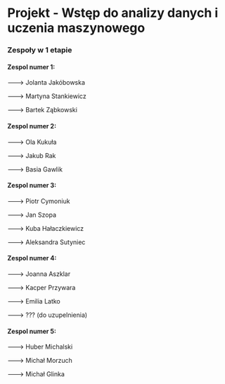# Projekt - Wstęp do analizy danych i uczenia maszynowego

### Zespoły w 1 etapie
#### Zespol numer 1:

---> Jolanta Jakóbowska

---> Martyna Stankiewicz

---> Bartek Ząbkowski

#### Zespol numer 2:

---> Ola Kukuła

---> Jakub Rak

---> Basia Gawlik


#### Zespol numer 3:

---> Piotr Cymoniuk

---> Jan Szopa

---> Kuba Hałaczkiewicz

---> Aleksandra Sutyniec


#### Zespol numer 4:

---> Joanna Aszklar

---> Kacper Przywara

---> Emilia Latko

---> ??? (do uzupelnienia)

#### Zespol numer 5:

---> Huber Michalski

---> Michał Morzuch

---> Michał Glinka
